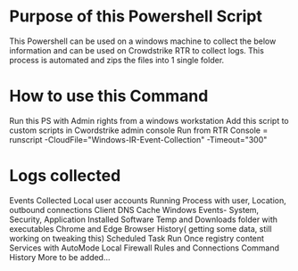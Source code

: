 
# Purpose of this Powershell Script
 This Powershell can be used on a windows machine to collect the below information and can be used on Crowdstrike RTR to collect logs. This process is automated and zips the files into 1 single folder.

# How to use this Command
Run this PS with Admin rights from a windows workstation
Add this script to custom scripts in Cwordstrike admin console 
Run from RTR Console = runscript -CloudFile="Windows-IR-Event-Collection" -Timeout="300"

# Logs collected 
Events Collected
Local user accounts
Running Process with user, Location, outbound connections
Client DNS Cache
Windows Events- System, Security, Application
Installed Software
Temp and Downloads folder with executables
Chrome and Edge Browser History( getting some data, still working on tweaking this)
Scheduled Task
Run Once registry content
Services with AutoMode
Local Firewall Rules and Connections
Command History
More to be added...


